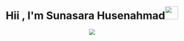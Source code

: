 <h1 align="center"><b>Hii , I'm Sunasara Husenahmad</b><img src="https://media.giphy.com/media/hvRJCLFzcasrR4ia7z/giphy.gif" width="35"></h1>

<p align="center">
  <a href="https://github.com/DenverCoder1/readme-typing-svg"><img src="https://readme-typing-svg.herokuapp.com?font=Time+New+Roman&color=cyan&size=25&center=true&vCenter=true&width=600&height=100&lines=A+Web+Developer.;Open-Source+Contributor.;Love+to+learn+new+stuffs...<3"></a>
</p>

<br>
